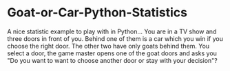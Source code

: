 # Goat-or-Car-Python-Statistics
A nice statistic example to play with in Python... You are in a TV show and three doors in front of you. Behind one of them is a car which you win if you choose the right door. The other two have only goats behind them. You select a door, the game master opens one of the goat doors and asks you "Do you want to want to choose another door or stay with your decision"?
